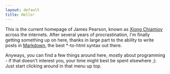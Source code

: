 ```yaml
---
layout: default
title: Hello!
---
```


This is the current homepage of James Pearson, known as [Xiong Chiamiov] across
the internets. After several years of procrastination, I'm finally getting
something up on here, thanks in large part to the ability to write posts in
[Markdown], the best \*-to-html syntax out there.

Anyways, you can find a few things around here, mostly about programming - if
that doesn't interest you, your time might best be spent elsewhere ;). Just
start clicking around in that menu up top.


[Xiong Chiamiov]: http://www.google.com/search?q=%22xiong+chiamiov%22+OR+%22xiong_chiamiov%22+OR+%22xiongchiamiov%22+OR+%22xchiamiov%22
[Markdown]: http://daringfireball.net/projects/markdown/

